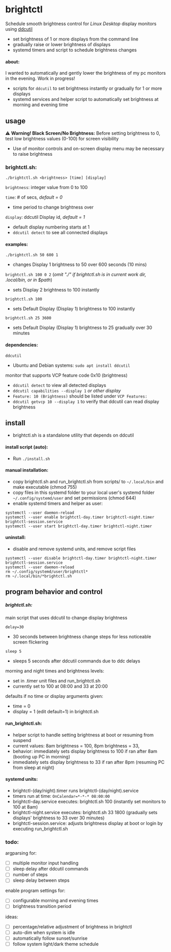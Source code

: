 # brightctl
Schedule smooth brightness control for *Linux Desktop* display monitors using [ddcutil](https://github.com/rockowitz/ddcutil)

* set brightness of 1 or more displays from the command line
* gradually raise or lower brightness of displays
* systemd timers and script to schedule brightness changes

#### about:
I wanted to automatically and gently lower the brightness of my pc monitors in the evening. Work in progress!

* scripts for ```ddcutil``` to set brightness instantly or gradually for 1 or more displays
* systemd services and helper script to automatically set brightness at morning and evening time

## usage
:warning: **Warning! Black Screen/No Brightness:** Before setting brightness to 0, test low brightness values (0-100) for screen visibility 
* Use of monitor controls and on-screen display menu may be necessary to raise brightness

### brightctl.sh:
```
./brightctl.sh <brightness> [time] [display]
```

```brightness```: integer value from 0 to 100

```time```:  # of secs, *default = 0*
* time period to change brightness over

```display```: ddcutil Display id, *default = 1*
* default display numbering starts at 1
* ```ddcutil detect``` to see all connected displays

#### examples:
```./brightctl.sh 50 600 1```
* changes Display 1 brightness to 50 over 600 seconds (10 mins)

```brightctl.sh 100 0 2```
(*omit "./" if brightctl.sh is in current work dir, .local/bin, or in $path*)
* sets Display 2 brightness to 100 instantly

```brightctl.sh 100```
* sets Default Display (Display 1) brightness to 100 instantly
  
```brightctl.sh 25 3600```
* sets Default Display (Display 1) brightness to 25 gradually over 30 minutes

#### dependencies:
```ddcutil```
* Ubuntu and Debian systems: ```sudo apt install ddcutil```

monitor that supports VCP feature code 0x10 (brightness)
* ```ddcutil detect``` to view all detected displays
* ```ddcutil capabilities --display 1``` *or other display*
 * ```Feature: 10 (Brightness)``` should be listed under ```VCP Features:```
* ```ddcutil getvcp 10 --display 1``` to verify that ddcutil can read display brightness

## install
* brightctl.sh is a standalone utility that depends on ddcutil

#### install script (auto):
* Run ```./install.sh```
  
#### manual installation:
* copy brightctl.sh and run_brightctl.sh from scripts/ to `~/.local/bin` and make executable (chmod 755)
* copy files in this systemd folder to your local user's systemd folder `~/.config/systemd/user` and set permissions (chmod 644)
* enable systemd timers and helper as user: 
```
systemctl --user daemon-reload
systemctl --user enable brightctl-day.timer brightctl-night.timer brightctl-session.service
systemctl --user start brightctl-day.timer brightctl-night.timer
```
#### uninstall:
* disable and remove systemd units, and remove script files
```
systemctl --user disable brightctl-day.timer brightctl-night.timer brightctl-session.service
systemctl --user daemon-reload
rm ~/.config/systemd/user/brightctl*
rm ~/.local/bin/*brightctl.sh
```

## program behavior and control
##### brightctl.sh:
main script that uses ddcutil to change display brightness

```delay=30``` 
* 30 seconds between brightness change steps for less noticeable screen flickering
 
```sleep 5``` 
* sleeps 5 seconds after ddcutil commands due to ddc delays

morning and night times and brightness levels:
 * set in .timer unit files and run_brightctl.sh
 * currently set to 100 at 08:00 and 33 at 20:00

defaults if no time or display arguments given:
* time = 0
* display = 1 (edit default=1) in brightctl.sh

#### run_brightctl.sh:
* helper script to handle setting brightness at boot or resuming from suspend
* current values: 8am brightness = 100, 8pm brightness = 33, 
* behavior: immediately sets display brightness to 100 if ran after 8am (booting up PC in morning)
* immediately sets display brightness to 33 if ran after 8pm (resuming PC from sleep at night)

#### systemd units:
* brightctl-(day/night).timer runs brightctl-(day/night).service
* timers run at time: ```OnCalendar=*-*-* 08:00:00```
* brightctl-day.service executes: brightctl.sh 100 (instantly set monitors to 100 at 8am)
* brightctl-night.service executes: brightctl.sh 33 1800 (gradually sets displays' brightness to 33 over 30 minutes)
* brightctl-session.service: adjusts brightness display at boot or login by executing run_brightctl.sh

### todo:
argparsing for:
- [ ] multiple monitor input handling
- [ ] sleep delay after ddcutil commands
- [ ] number of steps
- [ ] sleep delay between steps

enable program settings for:
- [ ] configurable morning and evening times
- [ ] brightness transition period

ideas:
- [ ] percentage/relative adjustment of brightness in brightctl
- [ ] auto-dim when system is idle
- [ ] automatically follow sunset/sunrise
- [ ] follow system light/dark theme schedule
